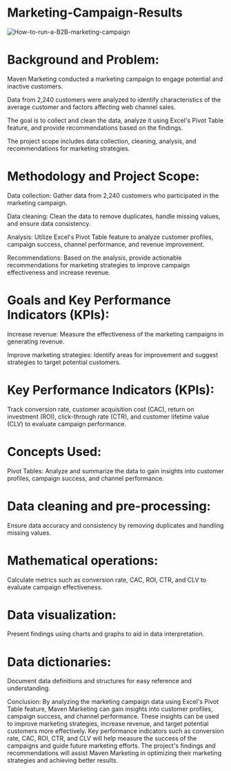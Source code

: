 # Marketing-Campaign-Results
![How-to-run-a-B2B-marketing-campaign](https://github.com/Payal03Gawande/Marketing-Campaign-Results/assets/132563037/e220cefd-c5e1-414a-8e78-3ca663225c27)

# Background and Problem:

Maven Marketing conducted a marketing campaign to engage potential and inactive customers.

Data from 2,240 customers were analyzed to identify characteristics of the average customer and factors affecting web channel sales.

The goal is to collect and clean the data, analyze it using Excel's Pivot Table feature, and provide recommendations based on the findings.

The project scope includes data collection, cleaning, analysis, and recommendations for marketing strategies.

# Methodology and Project Scope:

Data collection: Gather data from 2,240 customers who participated in the marketing campaign.

Data cleaning: Clean the data to remove duplicates, handle missing values, and ensure data consistency.

Analysis: Utilize Excel's Pivot Table feature to analyze customer profiles, campaign success, channel performance, and revenue improvement.

Recommendations: Based on the analysis, provide actionable recommendations for marketing strategies to improve campaign effectiveness and increase revenue.

# Goals and Key Performance Indicators (KPIs):

Increase revenue: Measure the effectiveness of the marketing campaigns in generating revenue.

Improve marketing strategies: Identify areas for improvement and suggest strategies to target potential customers.

# Key Performance Indicators (KPIs): 
Track conversion rate, customer acquisition cost (CAC), return on investment (ROI), click-through rate (CTR), and customer lifetime value (CLV) to evaluate campaign performance.

# Concepts Used:

Pivot Tables: Analyze and summarize the data to gain insights into customer profiles, campaign success, and channel performance.

# Data cleaning and pre-processing: 
Ensure data accuracy and consistency by removing duplicates and handling missing values.

# Mathematical operations: 
Calculate metrics such as conversion rate, CAC, ROI, CTR, and CLV to evaluate campaign effectiveness.

# Data visualization: 
Present findings using charts and graphs to aid in data interpretation.

# Data dictionaries:
Document data definitions and structures for easy reference and understanding.

Conclusion: By analyzing the marketing campaign data using Excel's Pivot Table feature, Maven Marketing can gain insights into customer profiles, campaign success, and channel performance. These insights can be used to improve marketing strategies, increase revenue, and target potential customers more effectively. Key performance indicators such as conversion rate, CAC, ROI, CTR, and CLV will help measure the success of the campaigns and guide future marketing efforts. The project's findings and recommendations will assist Maven Marketing in optimizing their marketing strategies and achieving better results.
